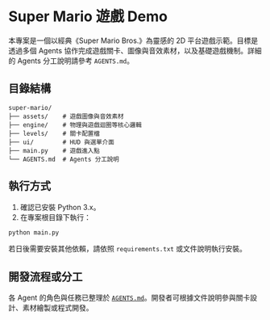 # Super Mario 遊戲 Demo

本專案是一個以經典《Super Mario Bros.》為靈感的 2D 平台遊戲示範。目標是透過多個 Agents 協作完成遊戲關卡、圖像與音效素材，以及基礎遊戲機制。詳細的 Agents 分工說明請參考 `AGENTS.md`。

## 目錄結構

```text
super-mario/
├── assets/    # 遊戲圖像與音效素材
├── engine/    # 物理與遊戲迴圈等核心邏輯
├── levels/    # 關卡配置檔
├── ui/        # HUD 與選單介面
├── main.py    # 遊戲進入點
└── AGENTS.md  # Agents 分工說明
```

## 執行方式

1. 確認已安裝 Python 3.x。
2. 在專案根目錄下執行：

```bash
python main.py
```

若日後需要安裝其他依賴，請依照 `requirements.txt` 或文件說明執行安裝。

## 開發流程或分工

各 Agent 的角色與任務已整理於 [`AGENTS.md`](./AGENTS.md)。開發者可根據文件說明參與關卡設計、素材繪製或程式開發。


